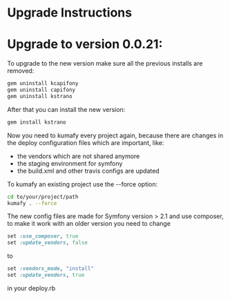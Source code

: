 Upgrade Instructions
====================

# Upgrade to version 0.0.21:

To upgrade to the new version make sure all the previous installs are removed:

```bash
gem uninstall kcapifony
gem uninstall capifony
gem uninstall kstrano
```

After that you can install the new version:

```bash
gem install kstrano
```

Now you need to kumafy every project again, because there are changes in the deploy configuration files which are important, like:
* the vendors which are not shared anymore
* the staging environment for symfony
* the build.xml and other travis configs are updated

To kumafy an existing project use the --force option:

```bash
cd to/your/project/path
kumafy . --force
``` 

The new config files are made for Symfony version > 2.1 and use composer, to make it work with an older version you need to change

```ruby
set :use_composer, true
set :update_vendors, false
``` 

to 

```ruby
set :vendors_mode, "install"
set :update_vendors, true
``` 

in your deploy.rb